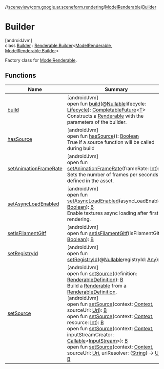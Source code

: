 //[sceneview](../../../../index.md)/[com.google.ar.sceneform.rendering](../../index.md)/[ModelRenderable](../index.md)/[Builder](index.md)

# Builder

[androidJvm]\
class [Builder](index.md) : [Renderable.Builder](../../-renderable/-builder/index.md)&lt;[ModelRenderable](../index.md), [ModelRenderable.Builder](index.md)&gt; 

Factory class for [ModelRenderable](../index.md).

## Functions

| Name | Summary |
|---|---|
| [build](../../-renderable/-builder/build.md) | [androidJvm]<br>open fun [build](../../-renderable/-builder/build.md)(@[Nullable](https://developer.android.com/reference/kotlin/androidx/annotation/Nullable.html)lifecycle: [Lifecycle](https://developer.android.com/reference/kotlin/androidx/lifecycle/Lifecycle.html)): [CompletableFuture](https://developer.android.com/reference/kotlin/java/util/concurrent/CompletableFuture.html)&lt;[T](../../../com.google.ar.sceneform.collision/-collision-system/raycast-all.md)&gt;<br>Constructs a [Renderable](../../-renderable/index.md) with the parameters of the builder. |
| [hasSource](../../-renderable/-builder/has-source.md) | [androidJvm]<br>open fun [hasSource](../../-renderable/-builder/has-source.md)(): [Boolean](https://developer.android.com/reference/kotlin/java/lang/Boolean.html)<br>True if a source function will be called during build |
| [setAnimationFrameRate](index.md#131776741%2FFunctions%2F-1571379623) | [androidJvm]<br>open fun [setAnimationFrameRate](index.md#131776741%2FFunctions%2F-1571379623)(frameRate: [Int](https://kotlinlang.org/api/latest/jvm/stdlib/kotlin/-int/index.html)): [B](../../-renderable/-builder/index.md)<br>Sets the number of frames per seconds defined in the asset. |
| [setAsyncLoadEnabled](index.md#788549410%2FFunctions%2F-1571379623) | [androidJvm]<br>open fun [setAsyncLoadEnabled](index.md#788549410%2FFunctions%2F-1571379623)(asyncLoadEnabled: [Boolean](https://kotlinlang.org/api/latest/jvm/stdlib/kotlin/-boolean/index.html)): [B](../../-renderable/-builder/index.md)<br>Enable textures async loading after first rendering. |
| [setIsFilamentGltf](../../-renderable/-builder/set-is-filament-gltf.md) | [androidJvm]<br>open fun [setIsFilamentGltf](../../-renderable/-builder/set-is-filament-gltf.md)(isFilamentGltf: [Boolean](https://kotlinlang.org/api/latest/jvm/stdlib/kotlin/-boolean/index.html)): [B](../../-renderable/-builder/index.md) |
| [setRegistryId](index.md#-1608346164%2FFunctions%2F-1571379623) | [androidJvm]<br>open fun [setRegistryId](index.md#-1608346164%2FFunctions%2F-1571379623)(@[Nullable](https://developer.android.com/reference/kotlin/androidx/annotation/Nullable.html)registryId: [Any](https://kotlinlang.org/api/latest/jvm/stdlib/kotlin/-any/index.html)): [B](../../-renderable/-builder/index.md) |
| [setSource](../../-renderable/-builder/set-source.md) | [androidJvm]<br>open fun [setSource](../../-renderable/-builder/set-source.md)(definition: [RenderableDefinition](../../-renderable-definition/index.md)): [B](../../-renderable/-builder/index.md)<br>Build a [Renderable](../../-renderable/index.md) from a [RenderableDefinition](../../-renderable-definition/index.md).<br>[androidJvm]<br>open fun [setSource](../../-renderable/-builder/set-source.md)(context: [Context](https://developer.android.com/reference/kotlin/android/content/Context.html), sourceUri: [Uri](https://developer.android.com/reference/kotlin/android/net/Uri.html)): [B](../../-renderable/-builder/index.md)<br>open fun [setSource](../../-renderable/-builder/set-source.md)(context: [Context](https://developer.android.com/reference/kotlin/android/content/Context.html), resource: [Int](https://kotlinlang.org/api/latest/jvm/stdlib/kotlin/-int/index.html)): [B](../../-renderable/-builder/index.md)<br>open fun [setSource](../../-renderable/-builder/set-source.md)(context: [Context](https://developer.android.com/reference/kotlin/android/content/Context.html), inputStreamCreator: [Callable](https://developer.android.com/reference/kotlin/java/util/concurrent/Callable.html)&lt;[InputStream](https://developer.android.com/reference/kotlin/java/io/InputStream.html)&gt;): [B](../../-renderable/-builder/index.md)<br>open fun [setSource](../../-renderable/-builder/set-source.md)(context: [Context](https://developer.android.com/reference/kotlin/android/content/Context.html), sourceUri: [Uri](https://developer.android.com/reference/kotlin/android/net/Uri.html), uriResolver: ([String](https://developer.android.com/reference/kotlin/java/lang/String.html)) -&gt; [Uri](https://developer.android.com/reference/kotlin/android/net/Uri.html)): [B](../../-renderable/-builder/index.md) |
